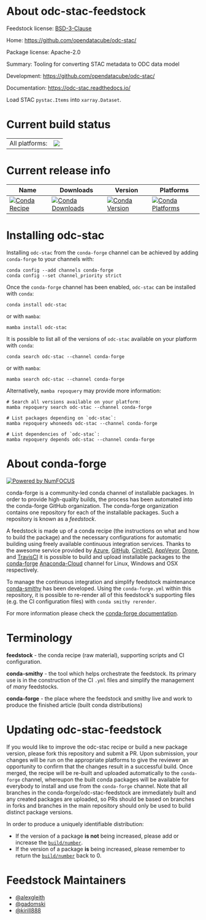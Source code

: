 About odc-stac-feedstock
========================

Feedstock license: [BSD-3-Clause](https://github.com/conda-forge/odc-stac-feedstock/blob/main/LICENSE.txt)

Home: https://github.com/opendatacube/odc-stac/

Package license: Apache-2.0

Summary: Tooling for converting STAC metadata to ODC data model

Development: https://github.com/opendatacube/odc-stac/

Documentation: https://odc-stac.readthedocs.io/

Load STAC `pystac.Items` into `xarray.Dataset`.


Current build status
====================


<table><tr><td>All platforms:</td>
    <td>
      <a href="https://dev.azure.com/conda-forge/feedstock-builds/_build/latest?definitionId=14136&branchName=main">
        <img src="https://dev.azure.com/conda-forge/feedstock-builds/_apis/build/status/odc-stac-feedstock?branchName=main">
      </a>
    </td>
  </tr>
</table>

Current release info
====================

| Name | Downloads | Version | Platforms |
| --- | --- | --- | --- |
| [![Conda Recipe](https://img.shields.io/badge/recipe-odc--stac-green.svg)](https://anaconda.org/conda-forge/odc-stac) | [![Conda Downloads](https://img.shields.io/conda/dn/conda-forge/odc-stac.svg)](https://anaconda.org/conda-forge/odc-stac) | [![Conda Version](https://img.shields.io/conda/vn/conda-forge/odc-stac.svg)](https://anaconda.org/conda-forge/odc-stac) | [![Conda Platforms](https://img.shields.io/conda/pn/conda-forge/odc-stac.svg)](https://anaconda.org/conda-forge/odc-stac) |

Installing odc-stac
===================

Installing `odc-stac` from the `conda-forge` channel can be achieved by adding `conda-forge` to your channels with:

```
conda config --add channels conda-forge
conda config --set channel_priority strict
```

Once the `conda-forge` channel has been enabled, `odc-stac` can be installed with `conda`:

```
conda install odc-stac
```

or with `mamba`:

```
mamba install odc-stac
```

It is possible to list all of the versions of `odc-stac` available on your platform with `conda`:

```
conda search odc-stac --channel conda-forge
```

or with `mamba`:

```
mamba search odc-stac --channel conda-forge
```

Alternatively, `mamba repoquery` may provide more information:

```
# Search all versions available on your platform:
mamba repoquery search odc-stac --channel conda-forge

# List packages depending on `odc-stac`:
mamba repoquery whoneeds odc-stac --channel conda-forge

# List dependencies of `odc-stac`:
mamba repoquery depends odc-stac --channel conda-forge
```


About conda-forge
=================

[![Powered by
NumFOCUS](https://img.shields.io/badge/powered%20by-NumFOCUS-orange.svg?style=flat&colorA=E1523D&colorB=007D8A)](https://numfocus.org)

conda-forge is a community-led conda channel of installable packages.
In order to provide high-quality builds, the process has been automated into the
conda-forge GitHub organization. The conda-forge organization contains one repository
for each of the installable packages. Such a repository is known as a *feedstock*.

A feedstock is made up of a conda recipe (the instructions on what and how to build
the package) and the necessary configurations for automatic building using freely
available continuous integration services. Thanks to the awesome service provided by
[Azure](https://azure.microsoft.com/en-us/services/devops/), [GitHub](https://github.com/),
[CircleCI](https://circleci.com/), [AppVeyor](https://www.appveyor.com/),
[Drone](https://cloud.drone.io/welcome), and [TravisCI](https://travis-ci.com/)
it is possible to build and upload installable packages to the
[conda-forge](https://anaconda.org/conda-forge) [Anaconda-Cloud](https://anaconda.org/)
channel for Linux, Windows and OSX respectively.

To manage the continuous integration and simplify feedstock maintenance
[conda-smithy](https://github.com/conda-forge/conda-smithy) has been developed.
Using the ``conda-forge.yml`` within this repository, it is possible to re-render all of
this feedstock's supporting files (e.g. the CI configuration files) with ``conda smithy rerender``.

For more information please check the [conda-forge documentation](https://conda-forge.org/docs/).

Terminology
===========

**feedstock** - the conda recipe (raw material), supporting scripts and CI configuration.

**conda-smithy** - the tool which helps orchestrate the feedstock.
                   Its primary use is in the construction of the CI ``.yml`` files
                   and simplify the management of *many* feedstocks.

**conda-forge** - the place where the feedstock and smithy live and work to
                  produce the finished article (built conda distributions)


Updating odc-stac-feedstock
===========================

If you would like to improve the odc-stac recipe or build a new
package version, please fork this repository and submit a PR. Upon submission,
your changes will be run on the appropriate platforms to give the reviewer an
opportunity to confirm that the changes result in a successful build. Once
merged, the recipe will be re-built and uploaded automatically to the
`conda-forge` channel, whereupon the built conda packages will be available for
everybody to install and use from the `conda-forge` channel.
Note that all branches in the conda-forge/odc-stac-feedstock are
immediately built and any created packages are uploaded, so PRs should be based
on branches in forks and branches in the main repository should only be used to
build distinct package versions.

In order to produce a uniquely identifiable distribution:
 * If the version of a package **is not** being increased, please add or increase
   the [``build/number``](https://docs.conda.io/projects/conda-build/en/latest/resources/define-metadata.html#build-number-and-string).
 * If the version of a package **is** being increased, please remember to return
   the [``build/number``](https://docs.conda.io/projects/conda-build/en/latest/resources/define-metadata.html#build-number-and-string)
   back to 0.

Feedstock Maintainers
=====================

* [@alexgleith](https://github.com/alexgleith/)
* [@gadomski](https://github.com/gadomski/)
* [@kirill888](https://github.com/kirill888/)

